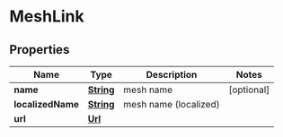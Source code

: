 
# MeshLink

## Properties
Name | Type | Description | Notes
------------ | ------------- | ------------- | -------------
**name** | [**String**](String.md) | mesh name |  [optional]
**localizedName** | [**String**](String.md) | mesh name (localized) | 
**url** | [**Url**](Url.md) |  | 




